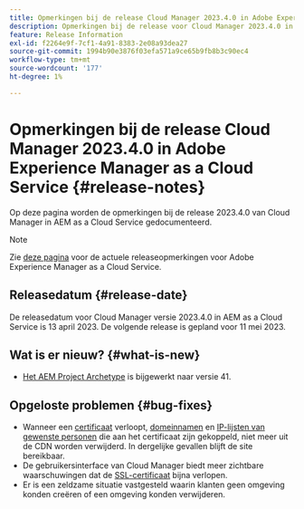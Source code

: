 ```yaml
---
title: Opmerkingen bij de release Cloud Manager 2023.4.0 in Adobe Experience Manager as a Cloud Service
description: Opmerkingen bij de release voor Cloud Manager 2023.4.0 in AEM as a Cloud Service.
feature: Release Information
exl-id: f2264e9f-7cf1-4a91-8383-2e08a93dea27
source-git-commit: 1994b90e3876f03efa571a9ce65b9fb8b3c90ec4
workflow-type: tm+mt
source-wordcount: '177'
ht-degree: 1%

---
```


# Opmerkingen bij de release Cloud Manager 2023.4.0 in Adobe Experience Manager as a Cloud Service {#release-notes}

Op deze pagina worden de opmerkingen bij de release 2023.4.0 van Cloud Manager in AEM as a Cloud Service gedocumenteerd.

>[!NOTE]
>
>Zie [deze pagina](/help/release-notes/release-notes-cloud/release-notes-current.md) voor de actuele releaseopmerkingen voor Adobe Experience Manager as a Cloud Service.

## Releasedatum {#release-date}

De releasedatum voor Cloud Manager versie 2023.4.0 in AEM as a Cloud Service is 13 april 2023. De volgende release is gepland voor 11 mei 2023.

## Wat is er nieuw? {#what-is-new}

* [Het AEM Project Archetype](https://experienceleague.adobe.com/docs/experience-manager-core-components/using/developing/archetype/overview.html) is bijgewerkt naar versie 41.

## Opgeloste problemen {#bug-fixes}

* Wanneer een [certificaat](/help/implementing/cloud-manager/managing-ssl-certifications/introduction.md) verloopt, [domeinnamen](/help/implementing/cloud-manager/custom-domain-names/introduction.md) en [IP-lijsten van gewenste personen](/help/implementing/cloud-manager/ip-allow-lists/introduction.md) die aan het certificaat zijn gekoppeld, niet meer uit de CDN worden verwijderd. In dergelijke gevallen blijft de site bereikbaar.
* De gebruikersinterface van Cloud Manager biedt meer zichtbare waarschuwingen dat de [SSL-certificaat](/help/implementing/cloud-manager/managing-ssl-certifications/introduction.md) bijna verlopen.
* Er is een zeldzame situatie vastgesteld waarin klanten geen omgeving konden creëren of een omgeving konden verwijderen.
